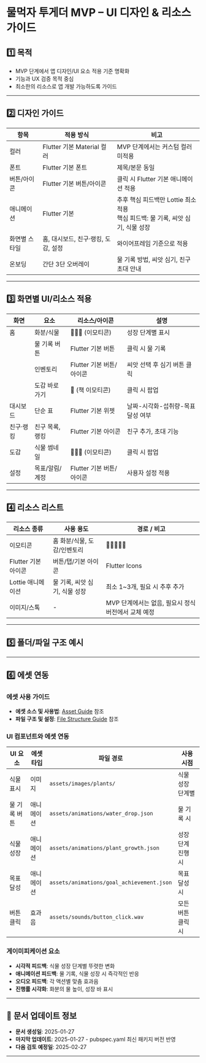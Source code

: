 # 물먹자 투게더 MVP – UI 디자인 & 리소스 가이드

## 1️⃣ 목적
- MVP 단계에서 앱 디자인/UI 요소 적용 기준 명확화
- 기능과 UX 검증 목적 중심
- 최소한의 리소스로 앱 개발 가능하도록 가이드

---

## 2️⃣ 디자인 가이드

| 항목       | 적용 방식                         | 비고 |
|------------|----------------------------------|------|
| 컬러       | Flutter 기본 Material 컬러       | MVP 단계에서는 커스텀 컬러 미적용 |
| 폰트       | Flutter 기본 폰트                | 제목/본문 동일 |
| 버튼/아이콘 | Flutter 기본 버튼/아이콘          | 클릭 시 Flutter 기본 애니메이션 적용 |
| 애니메이션 | Flutter 기본                      | 추후 핵심 피드백만 Lottie 최소 적용 <br> 핵심 피드백: 물 기록, 씨앗 심기, 식물 성장 |
| 화면별 스타일 | 홈, 대시보드, 친구·랭킹, 도감, 설정 | 와이어프레임 기준으로 적용 |
| 온보딩     | 간단 3단 오버레이                | 물 기록 방법, 씨앗 심기, 친구 초대 안내 |

---

## 3️⃣ 화면별 UI/리소스 적용

| 화면       | 요소            | 리소스/아이콘        | 설명 |
|------------|----------------|-------------------|------|
| 홈         | 화분/식물       | 🌱🌿🌸 (이모티콘)    | 성장 단계별 표시 |
|            | 물 기록 버튼    | Flutter 기본 버튼   | 클릭 시 물 기록 |
|            | 인벤토리       | Flutter 기본 버튼/아이콘 | 씨앗 선택 후 심기 버튼 클릭 |
|            | 도감 바로가기  | 📖 (책 이모티콘)    | 클릭 시 팝업 |
| 대시보드   | 단순 표         | Flutter 기본 위젯   | 날짜-시각화-섭취량-목표 달성 여부 |
| 친구·랭킹 | 친구 목록, 랭킹 | Flutter 기본 아이콘 | 친구 추가, 초대 기능 |
| 도감       | 식물 썸네일     | 🌰🌱🌷 (이모티콘)    | 클릭 시 팝업 |
| 설정       | 목표/알림/계정 | Flutter 기본 버튼/아이콘 | 사용자 설정 적용 |

---

## 4️⃣ 리소스 리스트

| 리소스 종류         | 사용 용도                       | 경로 / 비고 |
|--------------------|--------------------------------|-------------|
| 이모티콘            | 홈 화분/식물, 도감/인벤토리      | 🌱🌿🌸🌰🌷 |
| Flutter 기본 아이콘 | 버튼/탭/기본 아이콘             | Flutter Icons |
| Lottie 애니메이션   | 물 기록, 씨앗 심기, 식물 성장     | 최소 1~3개, 필요 시 추후 추가 |
| 이미지/스톡         | -                              | MVP 단계에서는 없음, 필요시 정식 버전에서 교체 예정 |

---

## 5️⃣ 폴더/파일 구조 예시

---

## 6️⃣ 에셋 연동

### 에셋 사용 가이드
- **에셋 소스 및 사용법**: [Asset Guide](./Asset_Guide.md) 참조
- **파일 구조 및 설정**: [File Structure Guide](./File_Structure_Guide.md) 참조

### UI 컴포넌트와 에셋 연동
| UI 요소 | 에셋 타입 | 파일 경로 | 사용 시점 |
|---------|-----------|-----------|-----------|
| 식물 표시 | 이미지 | `assets/images/plants/` | 식물 성장 단계별 |
| 물 기록 버튼 | 애니메이션 | `assets/animations/water_drop.json` | 물 기록 시 |
| 식물 성장 | 애니메이션 | `assets/animations/plant_growth.json` | 성장 단계 진행 시 |
| 목표 달성 | 애니메이션 | `assets/animations/goal_achievement.json` | 목표 달성 시 |
| 버튼 클릭 | 효과음 | `assets/sounds/button_click.wav` | 모든 버튼 클릭 시 |

### 게이미피케이션 요소
- **시각적 피드백**: 식물 성장 단계별 뚜렷한 변화
- **애니메이션 피드백**: 물 기록, 식물 성장 시 즉각적인 반응
- **오디오 피드백**: 각 액션별 맞춤 효과음
- **진행률 시각화**: 화분의 물 높이, 성장 바 표시

---

## 📝 문서 업데이트 정보

- **문서 생성일**: 2025-01-27
- **마지막 업데이트**: 2025-01-27 - pubspec.yaml 최신 패키지 버전 반영
- **다음 검토 예정일**: 2025-02-27

---

